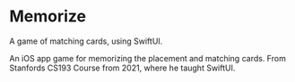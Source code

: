 # Memorize
A game of matching cards, using SwiftUI.

An iOS app game for memorizing the placement and matching cards. 
From Stanfords CS193 Course from 2021, where he taught SwiftUI.
